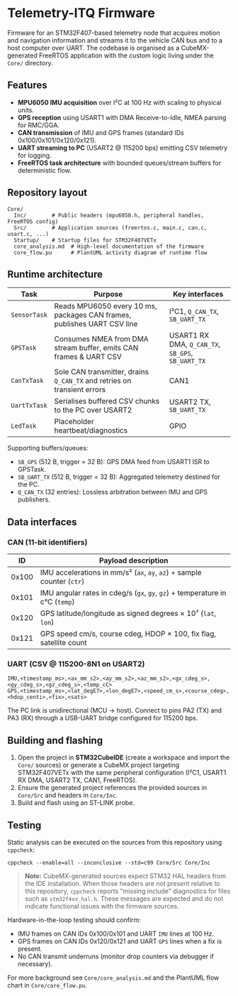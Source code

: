 # Telemetry-ITQ Firmware

Firmware for an STM32F407-based telemetry node that acquires motion and navigation
information and streams it to the vehicle CAN bus and to a host computer over UART.
The codebase is organised as a CubeMX-generated FreeRTOS application with the
custom logic living under the `Core/` directory.

## Features

- **MPU6050 IMU acquisition** over I²C at 100 Hz with scaling to physical units.
- **GPS reception** using USART1 with DMA Receive-to-Idle, NMEA parsing for RMC/GGA.
- **CAN transmission** of IMU and GPS frames (standard IDs 0x100/0x101/0x120/0x121).
- **UART streaming to PC** (USART2 @ 115200 bps) emitting CSV telemetry for logging.
- **FreeRTOS task architecture** with bounded queues/stream buffers for deterministic flow.

## Repository layout

```
Core/
  Inc/        # Public headers (mpu6050.h, peripheral handles, FreeRTOS config)
  Src/        # Application sources (freertos.c, main.c, can.c, usart.c, ...)
  Startup/    # Startup files for STM32F407VETx
  core_analysis.md  # High-level documentation of the firmware
  core_flow.pu      # PlantUML activity diagram of runtime flow
```

## Runtime architecture

| Task            | Purpose                                                                 | Key interfaces                     |
|-----------------|-------------------------------------------------------------------------|------------------------------------|
| `SensorTask`    | Reads MPU6050 every 10 ms, packages CAN frames, publishes UART CSV line | I²C1, `Q_CAN_TX`, `SB_UART_TX`     |
| `GPSTask`       | Consumes NMEA from DMA stream buffer, emits CAN frames & UART CSV       | USART1 RX DMA, `Q_CAN_TX`, `SB_GPS`, `SB_UART_TX` |
| `CanTxTask`     | Sole CAN transmitter, drains `Q_CAN_TX` and retries on transient errors | CAN1                               |
| `UartTxTask`    | Serialises buffered CSV chunks to the PC over USART2                    | USART2 TX, `SB_UART_TX`            |
| `LedTask`       | Placeholder heartbeat/diagnostics                                       | GPIO                               |

Supporting buffers/queues:
- `SB_GPS` (512 B, trigger = 32 B): GPS DMA feed from USART1 ISR to GPSTask.
- `SB_UART_TX` (512 B, trigger = 32 B): Aggregated telemetry destined for the PC.
- `Q_CAN_TX` (32 entries): Lossless arbitration between IMU and GPS publishers.

## Data interfaces

### CAN (11-bit identifiers)

| ID    | Payload description                                                                 |
|-------|---------------------------------------------------------------------------------------|
| 0x100 | IMU accelerations in mm/s² (`ax`, `ay`, `az`) + sample counter (`ctr`)               |
| 0x101 | IMU angular rates in cdeg/s (`gx`, `gy`, `gz`) + temperature in c°C (`temp`)         |
| 0x120 | GPS latitude/longitude as signed degrees × 10⁷ (`lat`, `lon`)                        |
| 0x121 | GPS speed cm/s, course cdeg, HDOP × 100, fix flag, satellite count                   |

### UART (CSV @ 115200-8N1 on USART2)

```
IMU,<timestamp_ms>,<ax_mm_s2>,<ay_mm_s2>,<az_mm_s2>,<gx_cdeg_s>,<gy_cdeg_s>,<gz_cdeg_s>,<temp_cC>
GPS,<timestamp_ms>,<lat_degE7>,<lon_degE7>,<speed_cm_s>,<course_cdeg>,<hdop_centi>,<fix>,<sats>
```

The PC link is unidirectional (MCU → host). Connect to pins PA2 (TX) and PA3 (RX)
through a USB-UART bridge configured for 115200 bps.

## Building and flashing

1. Open the project in **STM32CubeIDE** (create a workspace and import the `Core/`
   sources) or generate a CubeMX project targeting STM32F407VETx with the same
   peripheral configuration (I²C1, USART1 RX DMA, USART2 TX, CAN1, FreeRTOS).
2. Ensure the generated project references the provided sources in `Core/Src` and
   headers in `Core/Inc`.
3. Build and flash using an ST-LINK probe.

## Testing

Static analysis can be executed on the sources from this repository using `cppcheck`:

```
cppcheck --enable=all --inconclusive --std=c99 Core/Src Core/Inc
```

> **Note:** CubeMX-generated sources expect STM32 HAL headers from the IDE
> installation. When those headers are not present relative to this repository,
> `cppcheck` reports "missing include" diagnostics for files such as
> `stm32f4xx_hal.h`. These messages are expected and do not indicate functional
> issues with the firmware sources.

Hardware-in-the-loop testing should confirm:
- IMU frames on CAN IDs 0x100/0x101 and UART `IMU` lines at 100 Hz.
- GPS frames on CAN IDs 0x120/0x121 and UART `GPS` lines when a fix is present.
- No CAN transmit underruns (monitor drop counters via debugger if necessary).

For more background see `Core/core_analysis.md` and the PlantUML flow chart in
`Core/core_flow.pu`.
